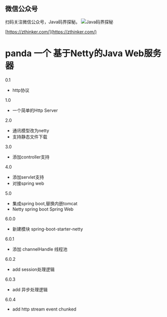 ## 微信公众号

扫码关注微信公众号，Java码界探秘。
![Java码界探秘](http://www.images.mdan.top/qrcode_for_gh_1e2587cc42b1_258_1587996055777.jpg)

[https://zthinker.com/](https://zthinker.com/)

# panda 一个 基于Netty的Java Web服务器
0.1
* http协议

1.0
* 一个简单的Http Server

2.0 
* 通讯模型改为netty
* 支持静态文件下载

3.0
* 添加controller支持

4.0
* 添加servlet支持
* 对接spring web

5.0
* 集成spring boot,替换内嵌tomcat
* Netty spring boot Spring Web

6.0.0
* 新建模块 spring-boot-starter-netty

6.0.1
* 添加 channelHandle 线程池

6.0.2
* add session处理逻辑

6.0.3
* add 异步处理逻辑

6.0.4
* add http stream event chunked
